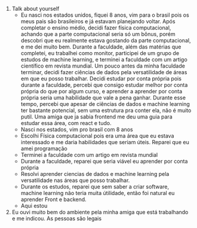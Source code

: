 1. Talk about yourself
	- Eu nasci nos estados unidos, fiquei 8 anos, vim para o brasil pois os meus pais são brasileiros e já estavam planejando voltar. Após completar o ensino médio, decidi fazer física computacional, achando que a parte computacional seria só um bônus, porém descobri que eu realmente estava gostando da parte computacional, e me dei muito bem. Durante a faculdade, além das matérias que completei, eu trabalhei como monitor, participei de um grupo de estudos de machine learning, e terminei a faculdade com um artigo científico em revista mundial. Um pouco antes da minha faculdade terminar, decidi fazer ciências de dados pela versatilidade de áreas em que eu posso trabalhar. Decidi estudar por conta própria pois durante a faculdade, percebi que consigo estudar melhor por conta própria do que por algum curso, e aprender a aprender por conta própria seria uma habilidade que vale a pena ganhar. Durante esse tempo, percebi que apesar de ciências de dados e machine learning ter bastante potencial, sem uma estrutura pra conter ela, não  é muito putil. Uma amiga que ja sabia frontend me deu uma guia para estudar essa área, com react e tudo.
	- Nasci nos estados, vim pro brasil com 8 anos
	- Escolhi Física computacional pois era uma área que eu estava interessado e me daria habilidades que seriam úteis. Reparei que eu amei programação
	- Terminei a faculdade com um artigo em revista mundial
	- Durante a faculdade, reparei que seria viável eu aprender por conta própria
	- Resolvi aprender ciencias de dados e machine learning pela versatilidade nas áreas que posso trabalhar.
	- Durante os estudos, reparei que sem saber a criar software, machine learning não teria muita útilidade, então foi natural eu aprender Front e backend.
	- Aqui estou
2. Eu ouvi muito bem do ambiente pela minha amiga que está trabalhando e me indicou. As pessoas são legais